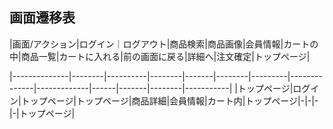 ## 画面遷移表

|画面/アクション|ログイン｜ログアウト|商品検索|商品画像|会員情報|カートの中|商品一覧|カートに入れる|前の画面に戻る|詳細へ|注文確定|トップページ|

|--------------|--------|----------|--------|-------|--------|---------|--------------|-------------|------|-------|--------|-----------|
|トップページ|ログイン|トップページ|トップページ|商品詳細|会員情報|カート内|トップページ|-|-|-|-|トップページ|


